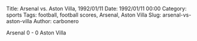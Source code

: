 Title: Arsenal vs. Aston Villa, 1992/01/11
Date: 1992/01/11 00:00
Category: sports
Tags: football, football scores, Arsenal, Aston Villa
Slug: arsenal-vs-aston-villa
Author: carbonero


Arsenal 0 - 0 Aston Villa
